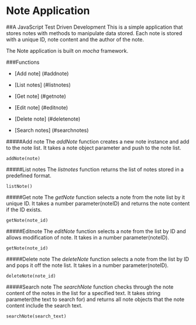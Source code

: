 #  Note Application 
##A JavaScript Test Driven Development
This is a simple application that stores notes with methods to manipulate data stored.
Each note is stored with a unique ID, note content and the author of the note.

The Note application is built on *mocha* framework.



###Functions

* [Add note] (#addnote)

* [List notes] (#listnotes)

* [Get note] (#getnote)

* [Edit note] (#editnote)

* [Delete note] (#deletenote)

* [Search notes] (#searchnotes)






#####<a name="addnote"></a>Add note
The *addNote* function creates a new note instance and add to the note list. It takes a note object parameter and push to the note list.
 
    addNote(note)





#####<a name="listnotes"></a>List notes
The *listnotes* function returns the list of notes stored in a predefined format.
 
    listNote()





#####<a name="getnote"></a>Get note
The *getNote* function selects a note from the note list by it unique ID.  It takes a number parameter(noteID) and returns the note content if the ID exists.
 
    getNote(note_id)





#####<a name="editnote"></a>Editnote
The *editNote* function selects a note from the list by ID and allows modification of note. It takes in a number parameter(noteID).
 
    getNote(note_id)





#####<a name="deletenote"></a>Delete note
The *deleteNote* function selects a note from the list by ID and pops it off the note list. It takes in a number parameter(noteID).
 
    deleteNote(note_id)





#####<a name="searchnote"></a>Search note
The *searchNote* function checks through the note content of the notes in the list for a specified text. It takes string parameter(the text to search for) and returns all note objects that the note content include the search text.
 
    searchNote(search_text)


